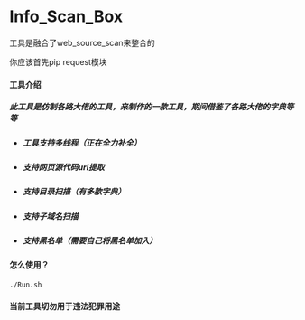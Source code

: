 # Info_Scan_Box
工具是融合了web_source_scan来整合的

你应该首先pip request模块

#### 工具介绍

##### 此工具是仿制各路大佬的工具，来制作的一款工具，期间借鉴了各路大佬的字典等等

- ##### 工具支持多线程（正在全力补全）

- ##### 支持网页源代码url提取

- ##### 支持目录扫描（有多款字典）

- ##### 支持子域名扫描

- ##### 支持黑名单（需要自己将黑名单加入）

##### 

#### 怎么使用？

```shell
./Run.sh
```

#### 当前工具切勿用于违法犯罪用途
